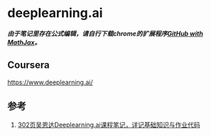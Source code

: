 # deeplearning.ai

***由于笔记里存在公式编辑，请自行下载chrome的扩展程序[GitHub with MathJax](https://chrome.google.com/webstore/detail/github-with-mathjax/ioemnmodlmafdkllaclgeombjnmnbima)。***

## Coursera

https://www.deeplearning.ai/

## 参考

1. [302页吴恩达Deeplearning.ai课程笔记，详记基础知识与作业代码](https://mp.weixin.qq.com/s?__biz=MzA3MzI4MjgzMw==&mid=2650737603&idx=1&sn=a8e003446dd0b3ce5a047c69330ac817&chksm=871acfbdb06d46ab8875936c608a15736f52530183102981ef2881292d914d95a168f049b54a&mpshare=1&scene=1&srcid=02083q8To1azkA7xSirpjAOK%23rd)